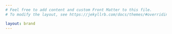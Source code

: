 ```yaml
---
# Feel free to add content and custom Front Matter to this file.
# To modify the layout, see https://jekyllrb.com/docs/themes/#overriding-theme-defaults

layout: brand
---
```

